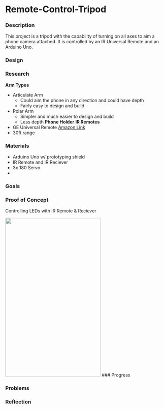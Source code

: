 # Remote-Control-Tripod


### Description
  This project is a tripod with the capability of turning on all axes to aim a phone camera attached. It is controlled by an IR Universal Remote and an Arduino Uno.
### Design
  
### Research
**Arm Types**
- Articulate Arm
  - Could aim the phone in any direction and could have depth
  - Fairly easy to design and build
- Polar Arm
  - Simpler and much easier to design and build
  - Less depth
**Phone Holder**
**IR Remotes**
- GE Universal Remote [Amazon Link](https://www.amazon.com/GE-Lighting-Device-Universal-Remote/dp/B076QDZZF9?ref_=ast_sto_dp)
- 30ft range

### Materials
- Arduino Uno w/ prototyping shield
- IR Remote and IR Reciever
- 3x 180 Servo
- 
### Goals

### Proof of Concept
Controlling LEDs with IR Remote & Reciever

<img src="https://github.com/jkrosby51/Remote-Control-Tripod/blob/main/Images/ProofOfConcept.gif" width="300" height="500" />
### Progress

### Problems

### Reflection
